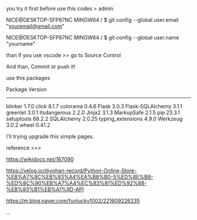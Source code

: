you try it first before use this codes > admin

NICE@DESKTOP-SFP87NC MINGW64 /
$ git config --global user.email "youremail@gmail.com"

NICE@DESKTOP-SFP87NC MINGW64 /
$ git config --global user.name "yourname"

than if you use vscode >> go to Source Control

And than, Commit or push it!


  use this packages 
   
  Package           Version 
  ----------------- ------- 
  blinker           1.7.0 
  click             8.1.7 
  colorama          0.4.6 
  Flask             3.0.3 
  Flask-SQLAlchemy  3.1.1 
  greenlet          3.0.1 
  itsdangerous      2.2.0 
  Jinja2            3.1.3 
  MarkupSafe        2.1.5 
  pip               23.3.1 
  setuptools        68.2.2 
  SQLAlchemy        2.0.25 
  typing_extensions 4.9.0 
  Werkzeug          3.0.2 
  wheel             0.41.2 

I'll trying upgrade this simple pages.

reference >>>

https://wikidocs.net/167090

https://velog.io/@yohan-record/Python-Online-Store-%EB%A7%8C%EB%93%A4%EA%B8%B0-5%ED%8E%B8-%ED%8C%90%EB%A7%A4%EC%83%81%ED%92%88-%EB%93%B1%EB%A1%9D-API

https://m.blog.naver.com/funlucky1002/221609226235

...
